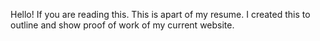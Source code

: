Hello!
If you are reading this. This is apart of my resume. I created this to outline and show proof of work of my current website.
